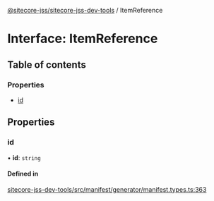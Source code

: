[@sitecore-jss/sitecore-jss-dev-tools](../README.md) / ItemReference

# Interface: ItemReference

## Table of contents

### Properties

- [id](ItemReference.md#id)

## Properties

### id

• **id**: `string`

#### Defined in

[sitecore-jss-dev-tools/src/manifest/generator/manifest.types.ts:363](https://github.com/Sitecore/jss/blob/6649e26e3/packages/sitecore-jss-dev-tools/src/manifest/generator/manifest.types.ts#L363)
